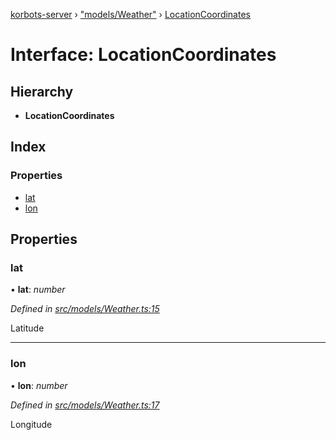[korbots-server](../README.md) › ["models/Weather"](../modules/_models_weather_.md) › [LocationCoordinates](_models_weather_.locationcoordinates.md)

# Interface: LocationCoordinates

## Hierarchy

* **LocationCoordinates**

## Index

### Properties

* [lat](_models_weather_.locationcoordinates.md#lat)
* [lon](_models_weather_.locationcoordinates.md#lon)

## Properties

###  lat

• **lat**: *number*

*Defined in [src/models/Weather.ts:15](https://github.com/Xisabla/Korbots/blob/f6d7359/server/src/models/Weather.ts#L15)*

Latitude

___

###  lon

• **lon**: *number*

*Defined in [src/models/Weather.ts:17](https://github.com/Xisabla/Korbots/blob/f6d7359/server/src/models/Weather.ts#L17)*

Longitude
